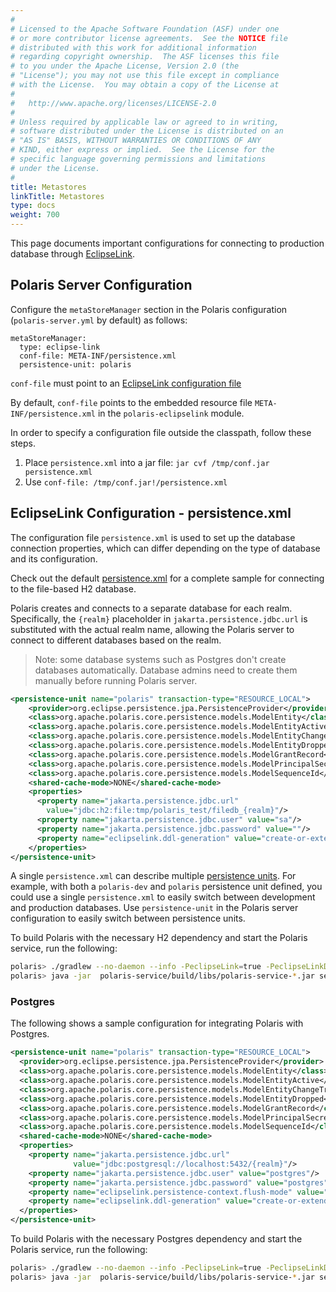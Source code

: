 ```yaml
---
#
# Licensed to the Apache Software Foundation (ASF) under one
# or more contributor license agreements.  See the NOTICE file
# distributed with this work for additional information
# regarding copyright ownership.  The ASF licenses this file
# to you under the Apache License, Version 2.0 (the
# "License"); you may not use this file except in compliance
# with the License.  You may obtain a copy of the License at
#
#   http://www.apache.org/licenses/LICENSE-2.0
#
# Unless required by applicable law or agreed to in writing,
# software distributed under the License is distributed on an
# "AS IS" BASIS, WITHOUT WARRANTIES OR CONDITIONS OF ANY
# KIND, either express or implied.  See the License for the
# specific language governing permissions and limitations
# under the License.
#
title: Metastores
linkTitle: Metastores
type: docs
weight: 700
---
```


This page documents important configurations for connecting to production database through [EclipseLink](https://eclipse.dev/eclipselink/).

## Polaris Server Configuration
Configure the `metaStoreManager` section in the Polaris configuration (`polaris-server.yml` by default) as follows:
```
metaStoreManager:
  type: eclipse-link
  conf-file: META-INF/persistence.xml
  persistence-unit: polaris
```

`conf-file` must point to an [EclipseLink configuration file](https://eclipse.dev/eclipselink/documentation/2.5/solutions/testingjpa002.htm)

By default, `conf-file` points to the embedded resource file `META-INF/persistence.xml` in the `polaris-eclipselink` module.

In order to specify a configuration file outside the classpath, follow these steps.
1) Place `persistence.xml` into a jar file: `jar cvf /tmp/conf.jar persistence.xml`
2) Use `conf-file: /tmp/conf.jar!/persistence.xml`

## EclipseLink Configuration - persistence.xml
The configuration file `persistence.xml` is used to set up the database connection properties, which can differ depending on the type of database and its configuration.

Check out the default [persistence.xml](https://github.com/apache/polaris/blob/main/extension/persistence/eclipselink/src/main/resources/META-INF/persistence.xml) for a complete sample for connecting to the file-based H2 database. 

Polaris creates and connects to a separate database for each realm. Specifically, the `{realm}` placeholder in `jakarta.persistence.jdbc.url` is substituted with the actual realm name, allowing the Polaris server to connect to different databases based on the realm.

> Note: some database systems such as Postgres don't create databases automatically. Database admins need to create them manually before running Polaris server.
```xml
<persistence-unit name="polaris" transaction-type="RESOURCE_LOCAL">
    <provider>org.eclipse.persistence.jpa.PersistenceProvider</provider>
    <class>org.apache.polaris.core.persistence.models.ModelEntity</class>
    <class>org.apache.polaris.core.persistence.models.ModelEntityActive</class>
    <class>org.apache.polaris.core.persistence.models.ModelEntityChangeTracking</class>
    <class>org.apache.polaris.core.persistence.models.ModelEntityDropped</class>
    <class>org.apache.polaris.core.persistence.models.ModelGrantRecord</class>
    <class>org.apache.polaris.core.persistence.models.ModelPrincipalSecrets</class>
    <class>org.apache.polaris.core.persistence.models.ModelSequenceId</class>
    <shared-cache-mode>NONE</shared-cache-mode>
    <properties>
      <property name="jakarta.persistence.jdbc.url"
        value="jdbc:h2:file:tmp/polaris_test/filedb_{realm}"/>
      <property name="jakarta.persistence.jdbc.user" value="sa"/>
      <property name="jakarta.persistence.jdbc.password" value=""/>
      <property name="eclipselink.ddl-generation" value="create-or-extend-tables"/>
    </properties>
</persistence-unit>
```

A single `persistence.xml` can describe multiple [persistence units](https://eclipse.dev/eclipselink/documentation/2.6/concepts/app_dev001.htm). For example, with both a `polaris-dev` and `polaris` persistence unit defined, you could use a single `persistence.xml` to easily switch between development and production databases. Use `persistence-unit` in the Polaris server configuration to easily switch between persistence units.

To build Polaris with the necessary H2 dependency and start the Polaris service, run the following:
```bash
polaris> ./gradlew --no-daemon --info -PeclipseLink=true -PeclipseLinkDeps=com.h2database:h2:2.3.232 clean shadowJar
polaris> java -jar  polaris-service/build/libs/polaris-service-*.jar server ./polaris-server.yml
```

### Postgres

The following shows a sample configuration for integrating Polaris with Postgres.

```xml
<persistence-unit name="polaris" transaction-type="RESOURCE_LOCAL">
  <provider>org.eclipse.persistence.jpa.PersistenceProvider</provider>
  <class>org.apache.polaris.core.persistence.models.ModelEntity</class>
  <class>org.apache.polaris.core.persistence.models.ModelEntityActive</class>
  <class>org.apache.polaris.core.persistence.models.ModelEntityChangeTracking</class>
  <class>org.apache.polaris.core.persistence.models.ModelEntityDropped</class>
  <class>org.apache.polaris.core.persistence.models.ModelGrantRecord</class>
  <class>org.apache.polaris.core.persistence.models.ModelPrincipalSecrets</class>
  <class>org.apache.polaris.core.persistence.models.ModelSequenceId</class>
  <shared-cache-mode>NONE</shared-cache-mode>
  <properties>
    <property name="jakarta.persistence.jdbc.url"
              value="jdbc:postgresql://localhost:5432/{realm}"/>
    <property name="jakarta.persistence.jdbc.user" value="postgres"/>
    <property name="jakarta.persistence.jdbc.password" value="postgres"/>
    <property name="eclipselink.persistence-context.flush-mode" value="auto"/>
    <property name="eclipselink.ddl-generation" value="create-or-extend-tables"/>
  </properties>
</persistence-unit>
```

To build Polaris with the necessary Postgres dependency and start the Polaris service, run the following:
```bash
polaris> ./gradlew --no-daemon --info -PeclipseLink=true -PeclipseLinkDeps=org.postgresql:postgresql:42.7.4 clean shadowJar
polaris> java -jar  polaris-service/build/libs/polaris-service-*.jar server ./polaris-server.yml
```